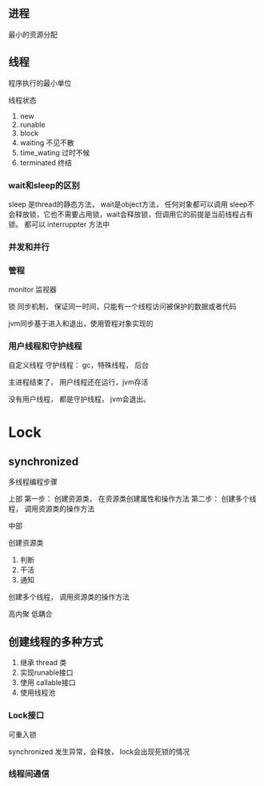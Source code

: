 
## 进程

最小的资源分配

## 线程
程序执行的最小单位

线程状态
1. new
2. runable
3. block 
4. waiting 不见不散
5. time_wating 过时不候 
6. terminated 终结 



### wait和sleep的区别 
sleep 是thread的静态方法， wait是object方法， 任何对象都可以调用
sleep不会释放锁，它也不需要占用锁，wait会释放锁，但调用它的前提是当前线程占有锁。
都可以 interruppter 方法中 


### 并发和并行




### 管程 

monitor 监视器

锁 同步机制， 保证同一时间，只能有一个线程访问被保护的数据或者代码

jvm同步基于进入和退出，使用管程对象实现的


### 用户线程和守护线程

自定义线程 
守护线程： gc，特殊线程， 后台



主进程结束了， 用户线程还在运行，jvm存活

没有用户线程， 都是守护线程， jvm会退出。 




# Lock 


## synchronized





多线程编程步骤 

上部
第一步： 创建资源类， 在资源类创建属性和操作方法
第二步： 创建多个线程， 调用资源类的操作方法

中部

创建资源类 
1. 判断
2. 干活
3. 通知
   
创建多个线程， 调用资源类的操作方法





高内聚 低耦合








## 创建线程的多种方式
1. 继承 thread 类
2. 实现runable接口
3. 使用 callable接口
4. 使用线程池




### Lock接口

可重入锁


synchronized 发生异常，会释放， 
lock会出现死锁的情况



### 线程间通信







